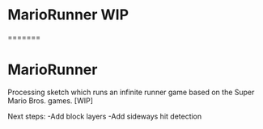 # MarioRunner WIP
=======
# MarioRunner
Processing sketch which runs an infinite runner game based on the Super Mario Bros. games.
[WIP]

Next steps:
-Add block layers
-Add sideways hit detection
